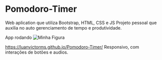 # Pomodoro-Timer

Web aplication que utiliza Bootstrap, HTML, CSS e JS
Projeto pessoal que auxilia no auto gerenciamento de tempo e produtividade.

App rodando
<img src="https://user-images.githubusercontent.com/82541610/160163568-9286ed5c-065c-49d9-8c1c-d15f7ae2ed08.png" alt="Minha Figura">

https://luanvictorms.github.io/Pomodoro-Timer/
Responsivo, com interações de botões e audios.
